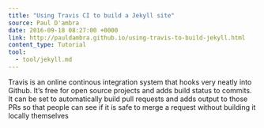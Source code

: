 ```yaml
---
title: "Using Travis CI to build a Jekyll site"
source: Paul D'ambra
date: 2016-09-18 08:27:00 +0000
link: http://pauldambra.github.io/using-travis-to-build-jekyll.html
content_type: Tutorial
tool:
  - tool/jekyll.md
---
```

Travis is an online continous integration system that hooks very neatly into Github. It’s free for open source projects and adds build status to commits. It can be set to automatically build pull requests and adds output to those PRs so that people can see if it is safe to merge a request without building it locally themselves





